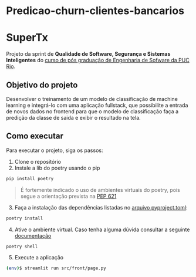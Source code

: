# Predicao-churn-clientes-bancarios

# SuperTx
Projeto da sprint de **Qualidade de Software, Segurança e Sistemas Inteligentes** do [curso de pós graduação de Engenharia de Sofware da PUC Rio](https://especializacao.ccec.puc-rio.br/especializacao/engenharia-de-software).

## Objetivo do projeto
Desenvolver o treinamento de um modelo de classificação de machine learning e integrá-lo com uma aplicação fullstack, que possibilite a entrada de novos dados no frontend para que o modelo de classificação faça a predição da classe de saida e exibir o resultado na tela.

## Como executar
Para executar o projeto, siga os passos:
1. Clone o repositório
2. Instale a lib do poetry usando o pip
```bash
pip install poetry
```

> É fortemente indicado o uso de ambientes virtuais do poetry, pois segue a orientação prevista na [PEP 621](https://peps.python.org/pep-0621/) 
3. Faça a instalação das dependências listadas no [arquivo pyproject.toml](https://github.com/camilaccb/BuddyConnect-Backend/blob/main/pyproject.toml):

```bash
poetry install
```
4. Ative o ambiente virtual. Caso tenha alguma dúvida consultar a seguinte [documentação](https://python-poetry.org/docs/basic-usage/#:~:text=shell%0Awhich%20python-,Activating%20the%20virtual%20environment,-The%20easiest%20way)

```bash
poetry shell
```

5. Execute a aplicação

```bash
(env)$ streamlit run src/front/page.py
```

